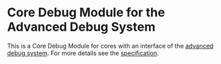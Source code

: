 # Core Debug Module for the Advanced Debug System

This is a Core Debug Module for cores with an interface of the
[advanced debug system]. For more details see the [specification].

[advanced debug system]: http://opencores.org/project,adv_debug_sys
[specification]: doc/specification.md